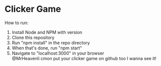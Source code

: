# Clicker Game
How to run:
1. Install Node and NPM with version
2. Clone this repository
3. Run "npm install" in the repo directory
4. When that's done, run "npm start"
5. Navigate to "localhost:3000" in your browser\
@MrHeavenli cmon put your clicker game on github too I wanna see it!
